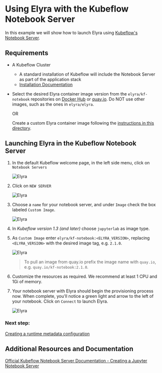<!--
{% comment %}
Copyright 2018-2022 Elyra Authors

Licensed under the Apache License, Version 2.0 (the "License");
you may not use this file except in compliance with the License.
You may obtain a copy of the License at

http://www.apache.org/licenses/LICENSE-2.0

Unless required by applicable law or agreed to in writing, software
distributed under the License is distributed on an "AS IS" BASIS,
WITHOUT WARRANTIES OR CONDITIONS OF ANY KIND, either express or implied.
See the License for the specific language governing permissions and
limitations under the License.
{% endcomment %}
-->

# Using Elyra with the Kubeflow Notebook Server

In this example we will show how to launch Elyra using [Kubeflow's Notebook Server](https://www.kubeflow.org/docs/components/notebooks/). 

## Requirements
- A Kubeflow Cluster
    - A standard installation of Kubeflow will include the Notebook Server as part of the application stack
    - [Installation Documentation](https://www.kubeflow.org/docs/started/getting-started/)

- Select the desired Elyra container image version from the `elyra/kf-notebook` repositories on [Docker Hub](https://hub.docker.com/r/elyra/kf-notebook) or [quay.io](https://quay.io/repository/elyra/kf-notebook). Do NOT use other images, such as the ones in `elyra/elyra`.
  
  OR

  Create a custom Elyra container image following the [instructions in this directory](https://github.com/elyra-ai/elyra/tree/3.5.1/etc/docker/kubeflow). 
    
## Launching Elyra in the Kubeflow Notebook Server
1. In the default Kubeflow welcome page, in the left side menu, click on `Notebook Servers`   
  
   ![Elyra](../images/elyra-with-kf-notebook-splash-screen.png)  
  
1. Click on `NEW SERVER`   
  
   ![Elyra](../images/elyra-with-kf-notebook-notebook-server.png)  
  
1. Choose a `name` for your notebook server, and under `Image` check the box labeled `Custom Image`.   
  
   ![Elyra](../images/elyra-with-kf-notebook-config-1.png)  

1. In _Kubeflow version 1.3 (and later)_ choose `jupyterlab` as image type.

1. As `Custom Image` enter `elyra/kf-notebook:<ELYRA_VERSION>`, replacing `<ELYRA_VERSION>` with the desired image tag, e.g. `2.1.0`.   
  
   ![Elyra](../images/elyra-with-kf-notebook-image-config.png)

   > To pull an image from quay.io prefix the image name with `quay.io`, e.g. `quay.io/kf-notebook:2.1.0`.  
  
1. Customize the resources as required. We recommend at least 1 CPU and 1Gi of memory.
     
1. Your notebook server with Elyra should begin the provisioning process now. When complete, you'll notice a green light and arrow to the left of your notebook. Click on `Connect` to launch Elyra.   
  
   ![Elyra](../images/elyra-with-kf-notebook-start-notebook.png)  
   
### Next step:
[Creating a runtime metadata configuration](https://elyra.readthedocs.io/en/latest/user_guide/runtime-conf.html)


## Additional Resources and Documentation
[Official Kubeflow Notebook Server Documentation - Creating a Jupyter Notebook Server](https://www.kubeflow.org/docs/components/notebooks/setup/)